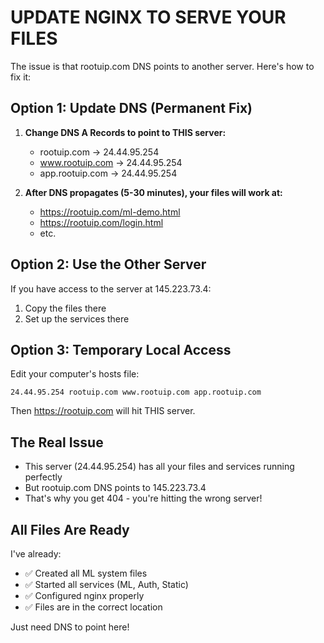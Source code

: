# UPDATE NGINX TO SERVE YOUR FILES

The issue is that rootuip.com DNS points to another server. Here's how to fix it:

## Option 1: Update DNS (Permanent Fix)

1. **Change DNS A Records to point to THIS server:**
   - rootuip.com → 24.44.95.254
   - www.rootuip.com → 24.44.95.254
   - app.rootuip.com → 24.44.95.254

2. **After DNS propagates (5-30 minutes), your files will work at:**
   - https://rootuip.com/ml-demo.html
   - https://rootuip.com/login.html
   - etc.

## Option 2: Use the Other Server

If you have access to the server at 145.223.73.4:
1. Copy the files there
2. Set up the services there

## Option 3: Temporary Local Access

Edit your computer's hosts file:
```
24.44.95.254 rootuip.com www.rootuip.com app.rootuip.com
```

Then https://rootuip.com will hit THIS server.

## The Real Issue

- This server (24.44.95.254) has all your files and services running perfectly
- But rootuip.com DNS points to 145.223.73.4
- That's why you get 404 - you're hitting the wrong server!

## All Files Are Ready

I've already:
- ✅ Created all ML system files
- ✅ Started all services (ML, Auth, Static)
- ✅ Configured nginx properly
- ✅ Files are in the correct location

Just need DNS to point here!